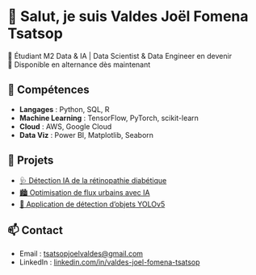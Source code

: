 # 👋 Salut, je suis Valdes Joël Fomena Tsatsop
🎯 Étudiant M2 Data & IA | Data Scientist & Data Engineer en devenir  
📅 Disponible en alternance dès maintenant  

## 🚀 Compétences
- **Langages** : Python, SQL, R
- **Machine Learning** : TensorFlow, PyTorch, scikit-learn
- **Cloud** : AWS, Google Cloud
- **Data Viz** : Power BI, Matplotlib, Seaborn

## 📂 Projets
- [🩺 Détection IA de la rétinopathie diabétique](https://github.com/tonpseudo/projet-retinopathie)
- [🏙 Optimisation de flux urbains avec IA](https://github.com/tonpseudo/smart-city-ai)
- [📸 Application de détection d’objets YOLOv5](https://github.com/tonpseudo/yolo-streamlit)

## 📫 Contact
- Email : [tsatsopjoelvaldes@gmail.com](mailto:tsatsopjoelvaldes@gmail.com)
- LinkedIn : [linkedin.com/in/valdes-joel-fomena-tsatsop](https://linkedin.com/in/valdes-joel-fomena-tsatsop)
